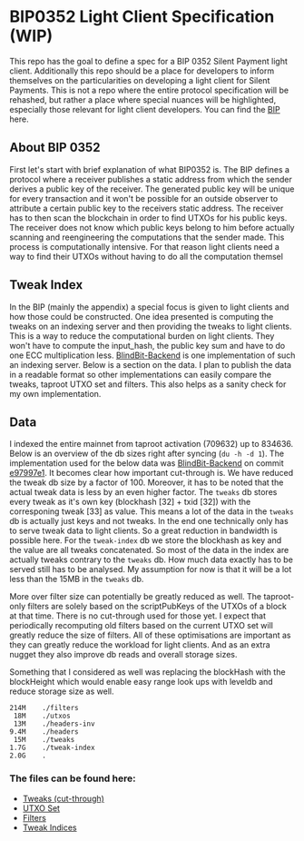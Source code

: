 # BIP0352 Light Client Specification (WIP)
This repo has the goal to define a spec for a BIP 0352 Silent Payment light client. 
Additionally this repo should be a place for developers to inform themselves on the particularities on developing a light client for Silent Payments. This is not a repo where the entire protocol specification will be rehashed, but rather a place where special nuances will be highlighted, especially those relevant for light client developers. You can find the [BIP](https://github.com/josibake/bips/blob/silent-payments-bip/bip-0352.mediawiki) here.

## About BIP 0352
First let's start with brief explanation of what BIP0352 is. The BIP defines a protocol where a receiver publishes a static address from which the sender derives a public key of the receiver. The generated public key will be unique for every transaction and it won't be possible for an outside observer to attribute a certain public key to the receivers static address. The receiver has to then scan the blockchain in order to find UTXOs for his public keys. The receiver does not know which public keys belong to him before actually scanning and reengineering the computations that the sender made. This process is computationally intensive. For that reason light clients need a way to find their UTXOs without having to do all the computation themsel

## Tweak Index
In the BIP (mainly the appendix) a special focus is given to light clients and how those could be constructed. One idea presented is computing the tweaks on an indexing server and then providing the tweaks to light clients. This is a way to reduce the computational burden on light clients. They won't have to compute the input_hash, the public key sum and have to do one ECC multiplication less. [BlindBit-Backend](https://github.com/setavenger/BlindBit-Backend/) is one implementation of such an indexing server. Below is a section on the data. I plan to publish the data in a readable format so other implementations can easily compare the tweaks, taproot UTXO set and filters. This also helps as a sanity check for my own implementation.

## Data
I indexed the entire mainnet from taproot activation (709632) up to 834636. Below is an overview of the db sizes right after syncing (`du -h -d 1`). The implementation used for the below data was [BlindBit-Backend](https://github.com/setavenger/BlindBit-Backend/) on commit [e97997e1](https://github.com/setavenger/BlindBit-Backend/commit/e97997e15df0b419b9a3d0fe2324953a751b7633). It becomes clear how important cut-through is. We have reduced the tweak db size by a factor of 100. Moreover, it has to be noted that the actual tweak data is less by an even higher factor. The `tweaks` db stores every tweak as it's own key (blockhash [32] + txid [32]) with the corresponing tweak [33] as value. This means a lot of the data in the `tweaks` db is actually just keys and not tweaks. In the end one technically only has to serve tweak data to light clients. So a great reduction in bandwidth is possible here. For the `tweak-index` db we store the blockhash as key and the value are all tweaks concatenated. So most of the data in the index are actually tweaks contrary to the `tweaks` db. How much data exactly has to be served still has to be analysed. My assumption for now is that it will be a lot less than the 15MB in the `tweaks` db.

More over filter size can potentially be greatly reduced as well. The taproot-only filters are solely based on the scriptPubKeys of the UTXOs of a block at that time. There is no cut-through used for those yet. I expect that periodically recomputing old filters based on the current UTXO set will greatly reduce the size of filters. All of these  optimisations are important as they can greatly reduce the workload for light clients. And as an extra nugget they also improve db reads and overall storage sizes.

Something that I considered as well was replacing the blockHash with the blockHeight which would enable easy range look ups with leveldb and reduce storage size as well. 

```plaintext
214M	./filters
 18M	./utxos
 13M	./headers-inv
9.4M	./headers
 15M	./tweaks
1.7G	./tweak-index
2.0G	.
```

### The files can be found here:
- [Tweaks (cut-through)](https://snb-public.fra1.cdn.digitaloceanspaces.com/BIP0352/Reference-Indices/blind-bit-2024-03-14/tweaks-1710408770.csv)
- [UTXO Set](https://snb-public.fra1.cdn.digitaloceanspaces.com/BIP0352/Reference-Indices/blind-bit-2024-03-14/utxos-1710408770.csv)
- [Filters](https://snb-public.fra1.cdn.digitaloceanspaces.com/BIP0352/Reference-Indices/blind-bit-2024-03-14/filters-1710408770.csv)
- [Tweak Indices](https://snb-public.fra1.cdn.digitaloceanspaces.com/BIP0352/Reference-Indices/blind-bit-2024-03-14/tweak-indices-1710408770.csv)
